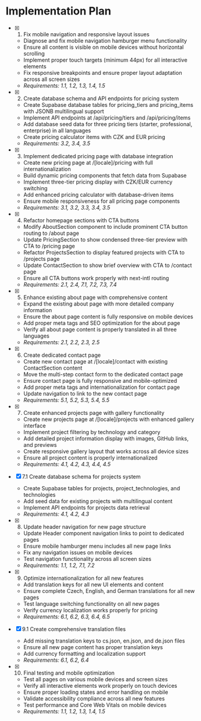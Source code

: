 # Implementation Plan

- [x] 1. Fix mobile navigation and responsive layout issues
  - Diagnose and fix mobile navigation hamburger menu functionality
  - Ensure all content is visible on mobile devices without horizontal scrolling
  - Implement proper touch targets (minimum 44px) for all interactive elements
  - Fix responsive breakpoints and ensure proper layout adaptation across all screen sizes
  - _Requirements: 1.1, 1.2, 1.3, 1.4, 1.5_

- [x] 2. Create database schema and API endpoints for pricing system
  - Create Supabase database tables for pricing_tiers and pricing_items with JSONB multilingual support
  - Implement API endpoints at /api/pricing/tiers and /api/pricing/items
  - Add database seed data for three pricing tiers (starter, professional, enterprise) in all languages
  - Create pricing calculator items with CZK and EUR pricing
  - _Requirements: 3.2, 3.4, 3.5_

- [x] 3. Implement dedicated pricing page with database integration
  - Create new pricing page at /[locale]/pricing with full internationalization
  - Build dynamic pricing components that fetch data from Supabase
  - Implement three-tier pricing display with CZK/EUR currency switching
  - Add enhanced pricing calculator with database-driven items
  - Ensure mobile responsiveness for all pricing page components
  - _Requirements: 3.1, 3.2, 3.3, 3.4, 3.5_

- [x] 4. Refactor homepage sections with CTA buttons
  - Modify AboutSection component to include prominent CTA button routing to /about page
  - Update PricingSection to show condensed three-tier preview with CTA to /pricing page
  - Refactor ProjectsSection to display featured projects with CTA to /projects page
  - Update ContactSection to show brief overview with CTA to /contact page
  - Ensure all CTA buttons work properly with next-intl routing
  - _Requirements: 2.1, 2.4, 7.1, 7.2, 7.3, 7.4_

- [x] 5. Enhance existing about page with comprehensive content
  - Expand the existing about page with more detailed company information
  - Ensure the about page content is fully responsive on mobile devices
  - Add proper meta tags and SEO optimization for the about page
  - Verify all about page content is properly translated in all three languages
  - _Requirements: 2.1, 2.2, 2.3, 2.5_

- [x] 6. Create dedicated contact page
  - Create new contact page at /[locale]/contact with existing ContactSection content
  - Move the multi-step contact form to the dedicated contact page
  - Ensure contact page is fully responsive and mobile-optimized
  - Add proper meta tags and internationalization for contact page
  - Update navigation to link to the new contact page
  - _Requirements: 5.1, 5.2, 5.3, 5.4, 5.5_

- [x] 7. Create enhanced projects page with gallery functionality
  - Create new projects page at /[locale]/projects with enhanced gallery interface
  - Implement project filtering by technology and category
  - Add detailed project information display with images, GitHub links, and previews
  - Create responsive gallery layout that works across all device sizes
  - Ensure all project content is properly internationalized
  - _Requirements: 4.1, 4.2, 4.3, 4.4, 4.5_

- [x] 7.1 Create database schema for projects system
  - Create Supabase tables for projects, project_technologies, and technologies
  - Add seed data for existing projects with multilingual content
  - Implement API endpoints for projects data retrieval
  - _Requirements: 4.1, 4.2, 4.3_

- [x] 8. Update header navigation for new page structure
  - Update Header component navigation links to point to dedicated pages
  - Ensure mobile hamburger menu includes all new page links
  - Fix any navigation issues on mobile devices
  - Test navigation functionality across all screen sizes
  - _Requirements: 1.1, 1.2, 7.1, 7.2_

- [x] 9. Optimize internationalization for all new features
  - Add translation keys for all new UI elements and content
  - Ensure complete Czech, English, and German translations for all new pages
  - Test language switching functionality on all new pages
  - Verify currency localization works properly for pricing
  - _Requirements: 6.1, 6.2, 6.3, 6.4, 6.5_

- [x] 9.1 Create comprehensive translation files
  - Add missing translation keys to cs.json, en.json, and de.json files
  - Ensure all new page content has proper translation keys
  - Add currency formatting and localization support
  - _Requirements: 6.1, 6.2, 6.4_

- [x] 10. Final testing and mobile optimization
  - Test all pages on various mobile devices and screen sizes
  - Verify all interactive elements work properly on touch devices
  - Ensure proper loading states and error handling on mobile
  - Validate accessibility compliance across all new features
  - Test performance and Core Web Vitals on mobile devices
  - _Requirements: 1.1, 1.2, 1.3, 1.4, 1.5_